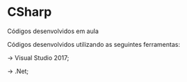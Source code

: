 # CSharp
Códigos desenvolvidos em aula

Códigos desenvolvidos utilizando as seguintes ferramentas:

-> Visual Studio 2017;


-> .Net;
